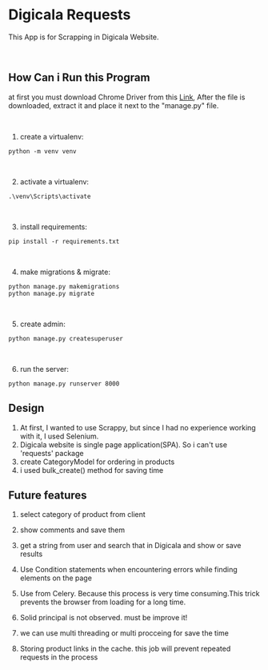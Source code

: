 # Digicala Requests
This App is for Scrapping in Digicala Website.

<br>

## How Can i Run this Program

at first you must download Chrome Driver from this [Link](https://chromedriver.chromium.org/downloads),
After the file is downloaded, extract it and place it next to the "manage.py" file.

<br>

1. create a virtualenv:
```
python -m venv venv
```
<br>

2. activate a virtualenv:
```
.\venv\Scripts\activate
```

<br>

3. install requirements:
```
pip install -r requirements.txt
```

<br>

4. make migrations & migrate:
```
python manage.py makemigrations
python manage.py migrate
```

<br>

5. create admin:
```
python manage.py createsuperuser
```

<br>

6. run the server:
```
python manage.py runserver 8000
```

## Design
1. At first, I wanted to use Scrappy, but since I had no experience working with it, I used Selenium.
2. Digicala website is single page application(SPA). So i can't use 'requests' package
3. create CategoryModel for ordering in products
4. i used bulk_create() method for saving time

## Future features
1. select category of product from client
2. show comments and save them
3. get a string from user and search that in Digicala and show or save results

1. Use Condition statements when encountering errors while finding elements on the page
2. Use from Celery. Because this process is very time consuming.This trick prevents the browser from loading for a long time.
3. Solid principal is not observed. must be improve it!
4. we can use multi threading or multi procceing for save the time
5. Storing product links in the cache. this job will prevent repeated requests in the process